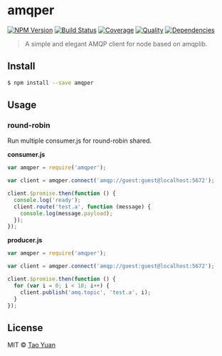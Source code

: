 # amqper 

[![NPM Version](https://img.shields.io/npm/v/amqper.svg?style=flat)](https://www.npmjs.org/package/amqper)
[![Build Status](http://img.shields.io/travis/taoyuan/amqper.svg?style=flat)](https://travis-ci.org/taoyuan/amqper)
[![Coverage](https://coveralls.io/repos/taoyuan/amqper/badge.svg?branch=master)](https://coveralls.io/r/taoyuan/amqper)
[![Quality](https://codeclimate.com/github/taoyuan/amqper/badges/gpa.svg)](https://codeclimate.com/github/taoyuan/amqper)
[![Dependencies](https://img.shields.io/david/taoyuan/amqper.svg?style=flat)](https://david-dm.org/taoyuan/amqper)

> A simple and elegant AMQP client for node based on amqplib.

## Install

```sh
$ npm install --save amqper
```

## Usage

### round-robin

Run multiple consumer.js for round-robin shared.

__consumer.js__

```js
var amqper = require('amqper');

var client = amqper.connect('amqp://guest:guest@localhost:5672');

client.$promise.then(function () {
  console.log('ready');
  client.route('test.a', function (message) {
    console.log(message.payload);
  });
});

```

__producer.js__

```js
var amqper = require('amqper');

var client = amqper.connect('amqp://guest:guest@localhost:5672');

client.$promise.then(function () {
  for (var i = 0; i < 10; i++) {
    client.publish('amq.topic', 'test.a', i);
  }
});

```

## License

MIT © [Tao Yuan]()
